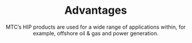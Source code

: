 ---
title: Advantages
slug: /advantages/
subtitle: MTC’s HIP products are used for a wide range of applications within, for example, offshore oil & gas and power generation.
image: images/advantages-header.jpg 
layout: advantages
cms_hide: true
menu:
    main:
        weight: 3
    footer:
---